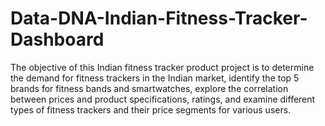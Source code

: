 # Data-DNA-Indian-Fitness-Tracker-Dashboard
The objective of this Indian fitness tracker product project is to determine the demand for fitness trackers in the Indian market, identify the top 5 brands for fitness bands and smartwatches, explore the correlation between prices and product specifications, ratings, and examine different types of fitness trackers and their price segments for various users.

